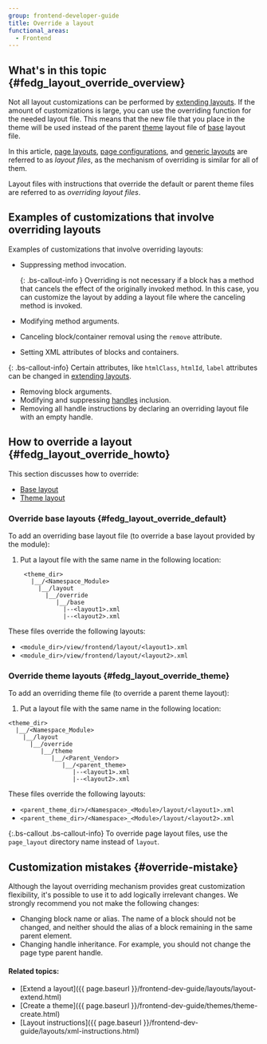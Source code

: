 ```yaml
---
group: frontend-developer-guide
title: Override a layout
functional_areas:
  - Frontend
---
```


## What's in this topic {#fedg_layout_override_overview}

Not all layout customizations can be performed by [extending layouts]. If the amount of customizations is large, you can use the overriding function for the needed layout file. This means that the new file that you place in the theme will be used instead of the parent [theme] layout file of [base] layout file.

In this article, [page layouts], [page configurations], and [generic layouts] are referred to as *layout files*, as the mechanism of overriding is similar for all of them.

Layout files with instructions that override the default or parent theme files are referred to as *overriding layout files*.

## Examples of customizations that involve overriding layouts

Examples of customizations that involve overriding layouts:

* Suppressing method invocation.

   {: .bs-callout-info }
   Overriding is not necessary if a block has a method that cancels the effect of the originally invoked method. In this case, you can customize the layout by adding a layout file where the canceling method is invoked.

* Modifying method arguments.
* Canceling block/container removal using the `remove` attribute.
* Setting XML attributes of blocks and containers.

{: .bs-callout-info}
Certain attributes, like `htmlClass`, `htmlId`, `label` attributes can be changed in [extending layouts].

* Removing block arguments.
* Modifying and suppressing [handles] inclusion.
* Removing all handle instructions by declaring an overriding layout file with an empty handle.

## How to override a layout {#fedg_layout_override_howto}

This section discusses how to override:

* [Base layout]
* [Theme layout]

### Override base layouts {#fedg_layout_override_default}

To add an overriding base layout file (to override a base layout provided by the module):

1. Put a layout file with the same name in the following location:

   ```tree
    <theme_dir>
      |__/<Namespace_Module>
        |__/layout
          |__/override
             |__/base
               |--<layout1>.xml
               |--<layout2>.xml
   ```

These files override the following layouts:

- `<module_dir>/view/frontend/layout/<layout1>.xml`
- `<module_dir>/view/frontend/layout/<layout2>.xml`

### Override theme layouts {#fedg_layout_override_theme}

To add an overriding theme file (to override a parent theme layout):

1. Put a layout file with the same name in the following location:

```tree
<theme_dir>
  |__/<Namespace_Module>
    |__/layout
      |__/override
         |__/theme
            |__/<Parent_Vendor>
               |__/<parent_theme>
                  |--<layout1>.xml
                  |--<layout2>.xml
```

These files override the following layouts:

- `<parent_theme_dir>/<Namespace>_<Module>/layout/<layout1>.xml`
- `<parent_theme_dir>/<Namespace>_<Module>/layout/<layout2>.xml`

{:.bs-callout .bs-callout-info}
To override page layout files, use the `page_layout` directory name instead of `layout`.

## Customization mistakes {#override-mistake}

Although the layout overriding mechanism provides great customization flexibility, it's possible to use it to add logically irrelevant changes. We strongly recommend you not make the following changes:

* Changing block name or alias. The name of a block should not be changed, and neither should the alias of a block remaining in the same parent element.
* Changing handle inheritance. For example, you should not change the page type parent handle.

#### Related topics:

* [Extend a layout]({{ page.baseurl }}/frontend-dev-guide/layouts/layout-extend.html)
* [Create a theme]({{ page.baseurl }}/frontend-dev-guide/themes/theme-create.html)
* [Layout instructions]({{ page.baseurl }}/frontend-dev-guide/layouts/xml-instructions.html)

[extending layouts]: {{page.baseurl}}/frontend-dev-guide/layouts/layout-extend.html
[theme]: {{page.baseurl}}/frontend-dev-guide/layouts/layout-overview.html#layout-loc
[base]: {{page.baseurl}}/frontend-dev-guide/layouts/layout-overview.html#layout-loc
[page layouts]: {{page.baseurl}}/frontend-dev-guide/layouts/layout-types.html#layout-types-page
[page configurations]: {{page.baseurl}}/frontend-dev-guide/layouts/layout-types.html#layout-types-conf
[generic layouts]: {{page.baseurl}}/frontend-dev-guide/layouts/layout-types.html#layout-types-gen
[handles]: {{page.baseurl}}/frontend-dev-guide/layouts/layout-overview.html#layout-over-terms
[Base layout]: {{page.baseurl}}/frontend-dev-guide/layouts/layout-overview.html#layout-loc
[Theme layout]: {{page.baseurl}}/frontend-dev-guide/layouts/layout-overview.html#layout-loc